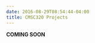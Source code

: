 ```yaml
---
date: 2016-08-29T08:54:44-04:00
title: CMSC320 Projects
---
```


**COMING SOON**

<!-- 1. [Data scraping and cleaning](project1/) Due March 13, 2019   -->
<!-- 2. [Data wrangling and EDA](project2/) Due April 5, 2019    -->
<!-- 3. [Regression](project3/) Due May 6, 2019   -->
<!-- 4. [Interactive data visualization and mapping](project4/) Due May 14, 2019 -->

<!-- [Bonus Project:](bonus_project) Due May 17, 2019 -->

<!-- [Final Project:](final_project/) Due May 22, 2019 12:30pm -->
